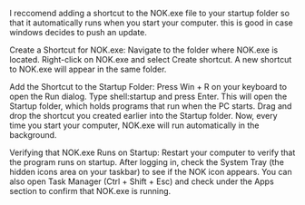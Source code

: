 I reccomend adding a shortcut to the NOK.exe file to your startup folder so that it automatically runs when you start your computer. this is good in case windows decides to push an update.

Create a Shortcut for NOK.exe:
  Navigate to the folder where NOK.exe is located.
  Right-click on NOK.exe and select Create shortcut.
  A new shortcut to NOK.exe will appear in the same folder.
  
Add the Shortcut to the Startup Folder:
  Press Win + R on your keyboard to open the Run dialog.
  Type shell:startup and press Enter. This will open the Startup folder, which holds programs that run when the PC starts.
  Drag and drop the shortcut you created earlier into the Startup folder.
  Now, every time you start your computer, NOK.exe will run automatically in the background.

Verifying that NOK.exe Runs on Startup:
  Restart your computer to verify that the program runs on startup.
  After logging in, check the System Tray (the hidden icons area on your taskbar) to see if the NOK icon appears.
  You can also open Task Manager (Ctrl + Shift + Esc) and check under the Apps section to confirm that NOK.exe is running.
